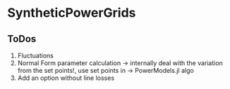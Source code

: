 # SyntheticPowerGrids

## ToDos
1. Fluctuations
2. Normal Form parameter calculation -> internally deal with the variation from the set points!, use set points in -> PowerModels.jl algo 
3. Add an option without line losses